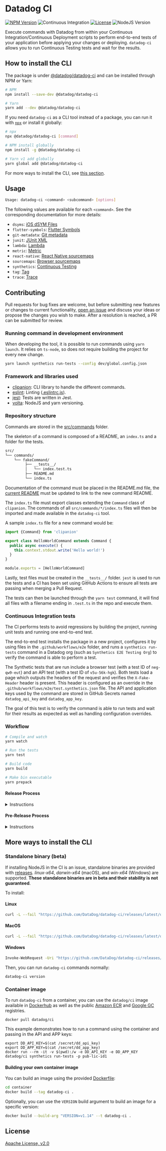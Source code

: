 # Datadog CI

[![NPM Version](https://img.shields.io/npm/v/@datadog/datadog-ci)](https://www.npmjs.com/package/@datadog/datadog-ci) ![Continuous Integration](https://github.com/DataDog/datadog-ci/workflows/Continuous%20Integration/badge.svg) [![License](https://img.shields.io/badge/License-Apache%202.0-blue.svg)](https://opensource.org/licenses/Apache-2.0) ![NodeJS Version](https://img.shields.io/badge/Node.js-14+-green)

Execute commands with Datadog from within your Continuous Integration/Continuous Deployment scripts to perform end-to-end tests of your application before applying your changes or deploying. `datadog-ci` allows you to run Continuous Testing tests and wait for the results.

## How to install the CLI

The package is under [@datadog/datadog-ci](https://www.npmjs.com/package/@datadog/datadog-ci) and can be installed through NPM or Yarn:

```sh
# NPM
npm install --save-dev @datadog/datadog-ci

# Yarn
yarn add --dev @datadog/datadog-ci
```

If you need `datadog-ci` as a CLI tool instead of a package, you can run it with [`npx`](https://www.npmjs.com/package/npx) or install it globally:

```sh
# npx
npx @datadog/datadog-ci [command]

# NPM install globally
npm install -g @datadog/datadog-ci

# Yarn v1 add globally
yarn global add @datadog/datadog-ci
```

For more ways to install the CLI, see [this section](#more-ways-to-install-the-cli).

## Usage

```bash
Usage: datadog-ci <command> <subcommand> [options]
```

The following values are available for each `<command>`. See the corresponding documentation for more details:

- `dsyms`: [iOS dSYM Files](src/commands/dsyms/)
- `flutter-symbols`: [Flutter Symbols](src/commands/flutter-symbols/)
- `git-metadata`: [Git metadata](src/commands/git-metadata)
- `junit`: [JUnit XML](src/commands/junit)
- `lambda`: [Lambda](src/commands/lambda)
- `metric`: [Metric](src/commands/metric)
- `react-native`: [React Native sourcemaps](src/commands/react-native/)
- `sourcemaps`: [Browser sourcemaps](src/commands/sourcemaps/)
- `synthetics`: [Continuous Testing](src/commands/synthetics/)
- `tag`: [Tag](src/commands/tag)
- `trace`: [Trace](src/commands/trace)

## Contributing

Pull requests for bug fixes are welcome, but before submitting new features or changes to current functionality, [open an issue](https://github.com/DataDog/datadog-ci/issues/new)
and discuss your ideas or propose the changes you wish to make. After a resolution is reached, a PR can be submitted for review.

### Running command in development environment

When developing the tool, it is possible to run commands using `yarn launch`. It relies on `ts-node`, so does not require building the project for every new change.

```bash
yarn launch synthetics run-tests --config dev/global.config.json
```

### Framework and libraries used

- [clipanion](https://github.com/arcanis/clipanion): CLI library to handle the different commands.
- [eslint](https://github.com/eslint/eslint): Linting ([.eslintrc.js](/.eslintrc.js)).
- [jest](https://github.com/facebook/jest): Tests are written in Jest.
- [volta](https://github.com/volta-cli/volta): NodeJS and yarn versioning.

### Repository structure

Commands are stored in the [src/commands](src/commands) folder.

The skeleton of a command is composed of a README, an `index.ts` and a folder for the tests.

```bash
src/
└── commands/
    └── fakeCommand/
         ├── __tests__/
         │   └── index.test.ts
         ├── README.md
         └── index.ts
```

Documentation of the command must be placed in the README.md file, the [current README](/README.md) must be updated to link to the new command README.

The `index.ts` file must export classes extending the `Command` class of `clipanion`. The commands of all `src/commands/*/index.ts` files will then be imported and made available in the `datadog-ci` tool.

A sample `index.ts` file for a new command would be:

```typescript
import {Command} from 'clipanion'

export class HelloWorldCommand extends Command {
  public async execute() {
    this.context.stdout.write('Hello world!')
  }
}

module.exports = [HelloWorldCommand]
```

Lastly, test files must be created in the `__tests__/` folder. `jest` is used to run the tests and a CI has been set using GitHub Actions to ensure all tests are passing when merging a Pull Request.

The tests can then be launched through the `yarn test` command, it will find all files with a filename ending in `.test.ts` in the repo and execute them.

### Continuous Integration tests

The CI performs tests to avoid regressions by building the project, running unit tests and running one end-to-end test.

The end-to-end test installs the package in a new project, configures it by using files in the `.github/workflows/e2e` folder, and runs a `synthetics run-tests` command in a Datadog org (such as `Synthetics E2E Testing Org`) to verify the command is able to perform a test.

The Synthetic tests that are run include a browser test (with a test ID of `neg-qw9-eut`) and an API test (with a test ID of `v5u-56k-hgk`). Both tests load a page which outputs the headers of the request and verifies the `X-Fake-Header` header is present. This header is configured as an override in the `.github/workflows/e2e/test.synthetics.json` file. The API and application keys used by the command are stored in GitHub Secrets named `datadog_api_key` and `datadog_app_key`.

The goal of this test is to verify the command is able to run tests and wait for their results as expected as well as handling configuration overrides.

### Workflow

```bash
# Compile and watch
yarn watch

# Run the tests
yarn test

# Build code
yarn build

# Make bin executable
yarn prepack
```

#### Release Process

<details>
  <summary>Instructions</summary>

To release a new version of `datadog-ci`:

1. Create a new branch for the version upgrade.
2. Update the `package.json` version, commit the change `vX.X.X` and tag it with `git tag vX.X.X`. Depending on the nature of the changes introduced. You may refer to [Semantic Versioning](https://semver.org/#summary) to determine what level to increment.
3. Push the branch along with the tag to the upstream (GitHub) with `git push --tags origin name-of-the-branch`, create a Pull Request with the changes introduced in the description details, and get at least one approval. For example, see this [sample pull request](https://github.com/DataDog/datadog-ci/pull/78).
4. Merge the Pull Request.
5. Create a GitHub Release from the [Tags page](https://github.com/DataDog/datadog-ci/tags) with the description of changes introduced.
6. Once the release has been created, a GitHub Action publishes the package. Make sure the job succeeds.
7. When the package has been published, go to the [Datadog GitLab pipelines](https://gitlab.ddbuild.io/DataDog/datadog-ci/-/pipelines), find the pipeline for your tag, and start the `build` stage to run the Docker image build jobs. Once the jobs pass, the `release` stage automatically triggers. Make sure all the jobs succeed.
8. If the release introduced any **changes in the** `synthetics` **command**, you have to upgrade `datadog-ci` in the following projects:
   - [GitHub Action](https://github.com/DataDog/synthetics-ci-github-action)
   - [CircleCI Orb](https://github.com/DataDog/synthetics-test-automation-circleci-orb)
   - [Azure DevOps Extension](https://github.com/DataDog/datadog-ci-azure-devops)

</details>

#### Pre-Release Process

<details>
  <summary>Instructions</summary>

To create a pre-release or releasing in a different channel:

1. Create a new branch for the channel you want to release to (`alpha`, `beta`, and more).
2. Create a PR for your feature branch with the channel branch as a base.
3. Pick a version following this format: `version-channel`. For example, `0.10.9-alpha`, `1-beta`, and more.
4. Update the `version` field in `package.json`.
5. Once you've received at least one approval, merge the Pull Request.
6. Create a [GitHub Release](https://github.com/DataDog/datadog-ci/releases/new?target=alpha&tag=0.10.9-alpha&prerelease=1&title=Alpha+prerelease):
   - Target the channel branch.
   - Pick a tag based on your version `version-channel`.
   - Check the `This is a pre-release` checkbox.
7. Publish the release and an action publishes it on npm.

<img src="./assets/pre-release.png" width="500"/>

</details>

## More ways to install the CLI

### Standalone binary (**beta**)

If installing NodeJS in the CI is an issue, standalone binaries are provided with [releases](https://github.com/DataDog/datadog-ci/releases). _linux-x64_, _darwin-x64_ (macOS), and _win-x64_ (Windows) are supported. **These standalone binaries are in beta and their stability is not guaranteed**.

To install:

#### Linux

```sh
curl -L --fail "https://github.com/DataDog/datadog-ci/releases/latest/download/datadog-ci_linux-x64" --output "/usr/local/bin/datadog-ci" && chmod +x /usr/local/bin/datadog-ci
```

#### MacOS

```sh
curl -L --fail "https://github.com/DataDog/datadog-ci/releases/latest/download/datadog-ci_darwin-x64" --output "/usr/local/bin/datadog-ci" && chmod +x /usr/local/bin/datadog-ci
```

#### Windows

```sh
Invoke-WebRequest -Uri "https://github.com/DataDog/datadog-ci/releases/latest/download/datadog-ci_win-x64.exe" -OutFile "datadog-ci.exe"
```

Then, you can run `datadog-ci` commands normally:

```sh
datadog-ci version
```

### Container image

To run `datadog-ci` from a container, you can use the `datadog/ci` image available in [Dockerhub](https://hub.docker.com/r/datadog/ci) as well as the public [Amazon ECR](https://gallery.ecr.aws/datadog/ci) and [Google GC](https://console.cloud.google.com/gcr/images/datadoghq/global/ci) registries.

```
docker pull datadog/ci
```

This example demonstrates how to run a command using the container and passing in the API and APP keys:

```
export DD_API_KEY=$(cat /secret/dd_api_key)
export DD_APP_KEY=$(cat /secret/dd_app_key)
docker run --rm -it -v $(pwd):/w -e DD_API_KEY -e DD_APP_KEY datadog/ci synthetics run-tests -p pub-lic-id1
```

#### Building your own container image

You can build an image using the provided [Dockerfile](https://github.com/DataDog/datadog-ci/blob/master/container/Dockerfile):

```sh
cd container
docker build --tag datadog-ci .
```

Optionally, you can use the `VERSION` build argument to build an image for a specific version:

```sh
docker build --build-arg "VERSION=v1.14" --t datadog-ci .
```

## License

[Apache License, v2.0](LICENSE)
